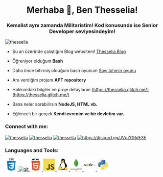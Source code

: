 <h1 align="center">Merhaba 👋, Ben Thesselia!</h1>
<h3 align="center">Kemalist aynı zamanda Militaristim! Kod konusunda ise Senior Developer seviyesindeyim!</h3>

<p align="left"> <img src="https://komarev.com/ghpvc/?username=thesselia&label=Profile%20views&color=0e75b6&style=flat" alt="thesselia" /> </p>

- Şu an üzerinde çalıştığım Blog websitem! [Thesselia Blog](https://thesselia-blog.glitch.me/)

- Öğreniyor olduğum **Bash**

- Daha önce bitirmiş olduğum bash oyunum [Sayı tahmin oyunu](https://gist.github.com/Thesselia/78b84fdaa6f090648cdb535dd7eebada)

- Ara verdiğim projem **APT repository**

- Hakkımdaki bilgiler ve proje detaylarım [https://thesselia.glitch.me/](https://thesselia.glitch.me/)

- Bana neler sorabilirsin **NodeJS, HTML vb.**

- Eğlenceli bir gerçek **Kendi evrenim ve bir devletim var.**

<h3 align="left">Connect with me:</h3>
<p align="left">
<a href="https://twitter.com/thesselia" target="blank"><img align="center" src="https://raw.githubusercontent.com/rahuldkjain/github-profile-readme-generator/master/src/images/icons/Social/twitter.svg" alt="thesselia" height="30" width="40" /></a>
<a href="https://stackoverflow.com/users/thesselia" target="blank"><img align="center" src="https://raw.githubusercontent.com/rahuldkjain/github-profile-readme-generator/master/src/images/icons/Social/stack-overflow.svg" alt="thesselia" height="30" width="40" /></a>
<a href="https://instagram.com/thesselia" target="blank"><img align="center" src="https://raw.githubusercontent.com/rahuldkjain/github-profile-readme-generator/master/src/images/icons/Social/instagram.svg" alt="thesselia" height="30" width="40" /></a>
<a href="https://discord.gg/https://discord.gg/JVuZGRdF3E" target="blank"><img align="center" src="https://raw.githubusercontent.com/rahuldkjain/github-profile-readme-generator/master/src/images/icons/Social/discord.svg" alt="https://discord.gg/JVuZGRdF3E" height="30" width="40" /></a>
</p>

<h3 align="left">Languages and Tools:</h3>
<p align="left"> <a href="https://www.w3schools.com/css/" target="_blank" rel="noreferrer"> <img src="https://raw.githubusercontent.com/devicons/devicon/master/icons/css3/css3-original-wordmark.svg" alt="css3" width="40" height="40"/> </a> <a href="https://git-scm.com/" target="_blank" rel="noreferrer"> <img src="https://www.vectorlogo.zone/logos/git-scm/git-scm-icon.svg" alt="git" width="40" height="40"/> </a> <a href="https://www.w3.org/html/" target="_blank" rel="noreferrer"> <img src="https://raw.githubusercontent.com/devicons/devicon/master/icons/html5/html5-original-wordmark.svg" alt="html5" width="40" height="40"/> </a> <a href="https://developer.mozilla.org/en-US/docs/Web/JavaScript" target="_blank" rel="noreferrer"> <img src="https://raw.githubusercontent.com/devicons/devicon/master/icons/javascript/javascript-original.svg" alt="javascript" width="40" height="40"/> </a> <a href="https://www.linux.org/" target="_blank" rel="noreferrer"> <img src="https://raw.githubusercontent.com/devicons/devicon/master/icons/linux/linux-original.svg" alt="linux" width="40" height="40"/> </a> <a href="https://www.mongodb.com/" target="_blank" rel="noreferrer"> <img src="https://raw.githubusercontent.com/devicons/devicon/master/icons/mongodb/mongodb-original-wordmark.svg" alt="mongodb" width="40" height="40"/> </a> <a href="https://nodejs.org" target="_blank" rel="noreferrer"> <img src="https://raw.githubusercontent.com/devicons/devicon/master/icons/nodejs/nodejs-original-wordmark.svg" alt="nodejs" width="40" height="40"/> </a> <a href="https://www.python.org" target="_blank" rel="noreferrer"> <img src="https://raw.githubusercontent.com/devicons/devicon/master/icons/python/python-original.svg" alt="python" width="40" height="40"/> </a> </p>
